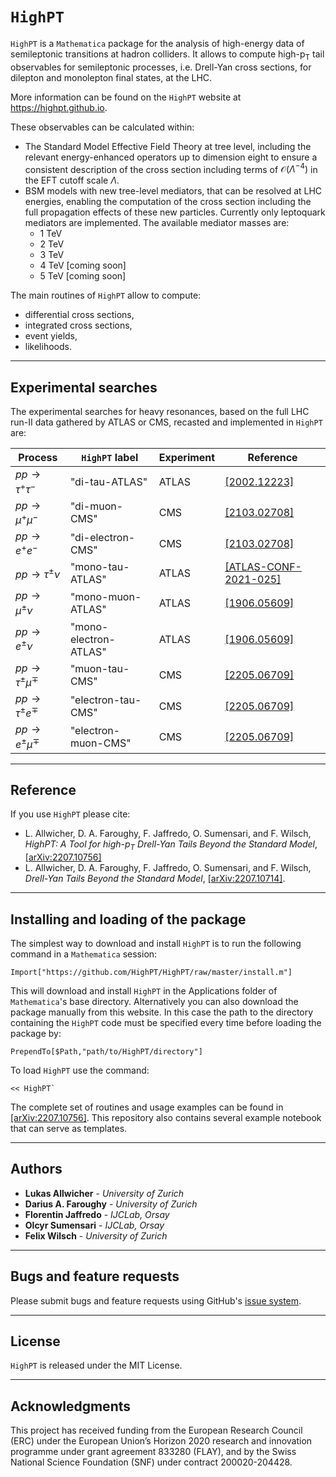 # `HighPT`

`HighPT` is a `Mathematica` package for the analysis of high-energy data of semileptonic transitions at hadron colliders. It allows to compute high-p<sub>T</sub> tail observables for semileptonic processes, i.e. Drell-Yan cross sections, for dilepton and monolepton final states, at the LHC. 

More information can be found on the `HighPT` website at https://highpt.github.io.

These observables can be calculated within:
* The Standard Model Effective Field Theory at tree level, including the relevant energy-enhanced operators up to dimension eight to ensure a consistent description of the cross section including terms of $\mathcal{O}(\Lambda^{−4})$ in the EFT cutoff scale $\Lambda$.
* BSM models with new tree-level mediators, that can be resolved at LHC energies, enabling the computation of the cross section including the full propagation effects of these new particles. Currently only leptoquark mediators are implemented. The available mediator masses are:
    * 1 TeV
    * 2 TeV
    * 3 TeV
    * 4 TeV \[coming soon\]
    * 5 TeV \[coming soon\]

The main routines of `HighPT` allow to compute:
* differential cross sections,
* integrated cross sections,
* event yields,
* likelihoods.

---

## Experimental searches

The experimental searches for heavy resonances, based on the full LHC run-II data gathered by ATLAS or CMS, recasted and implemented in `HighPT` are:

| Process | `HighPT` label | Experiment | Reference |
| ------- | ------------ | ---------- | --------- |
| $pp\to\tau^+\tau^-$ | \"di-tau-ATLAS\" | ATLAS | [\[2002.12223\]](http://arxiv.org/abs/2002.12223) |
| $pp\to\mu^+\mu^-$ | \"di-muon-CMS\" | CMS | [\[2103.02708\]](http://arxiv.org/abs/2103.02708) |
| $pp\to e^+ e^-$ | \"di-electron-CMS\" | CMS | [\[2103.02708\]](http://arxiv.org/abs/2103.02708) |
| $pp\to\tau^\pm\nu$ | \"mono-tau-ATLAS\" | ATLAS | [\[ATLAS-CONF-2021-025\]](https://cds.cern.ch/record/2773301/) |
| $pp\to\mu^\pm\nu$ | \"mono-muon-ATLAS\" | ATLAS | [\[1906.05609\]](http://arxiv.org/abs/1906.05609) |
| $pp\to e^\pm\nu$ | \"mono-electron-ATLAS\" | ATLAS | [\[1906.05609\]](http://arxiv.org/abs/1906.05609) |
| $pp\to\tau^\pm\mu^\mp$ | \"muon-tau-CMS\" | CMS | [\[2205.06709\]](http://arxiv.org/abs/2205.06709) |
| $pp\to\tau^\pm e^\mp$ | \"electron-tau-CMS\" | CMS | [\[2205.06709\]](http://arxiv.org/abs/2205.06709) |
| $pp\to e^\pm\mu^\mp$ | \"electron-muon-CMS\" | CMS | [\[2205.06709\]](http://arxiv.org/abs/2205.06709) |

---

## Reference

If you use `HighPT` please cite: 
* L. Allwicher, D. A. Faroughy, F. Jaffredo, O. Sumensari, and F. Wilsch, *HighPT: A Tool for high-*$p_T$ *Drell-Yan Tails Beyond the Standard Model*, [\[arXiv:2207.10756\]](http://arxiv.org/abs/2207.10756)
* L. Allwicher, D. A. Faroughy, F. Jaffredo, O. Sumensari, and F. Wilsch, *Drell-Yan Tails Beyond the Standard Model*, [\[arXiv:2207.10714\]](http://arxiv.org/abs/2207.10714).

---

## Installing and loading of the package

The simplest way to download and install `HighPT` is to run the following command in a `Mathematica` session:

```wl
Import["https://github.com/HighPT/HighPT/raw/master/install.m"]
```

This will download and install `HighPT` in the Applications folder of `Mathematica`'s base directory. 
Alternatively you can also download the package manually from this website. In this case the path to the directory containing the `HighPT` code must be specified every time before loading the package by:
```wl
PrependTo[$Path,"path/to/HighPT/directory"]
```

To load `HighPT` use the command:

```wl
<< HighPT`
```

The complete set of routines and usage examples can be found in [\[arXiv:2207.10756\]](http://arxiv.org/abs/2207.10756). This repository also contains several example notebook that can serve as templates.

---

## Authors

* **Lukas Allwicher** - *University of Zurich*
* **Darius A. Faroughy** - *University of Zurich*
* **Florentin Jaffredo** - *IJCLab, Orsay*
* **Olcyr Sumensari** - *IJCLab, Orsay*
* **Felix Wilsch** - *University of Zurich*

---

## Bugs and feature requests

Please submit bugs and feature requests using GitHub's [issue system](https://github.com/HighPT/HighPT/issues).

---

## License

`HighPT` is released under the MIT License.

---

## Acknowledgments

This project has received funding from the European Research Council (ERC) under the European Union’s Horizon 2020 research and innovation programme under grant agreement 833280 (FLAY), and by the Swiss National Science Foundation (SNF) under contract 200020-204428.
